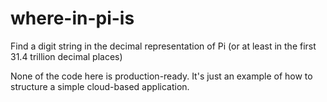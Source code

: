 # where-in-pi-is
Find a digit string in the decimal representation of Pi (or at least in the
first 31.4 trillion decimal places)

None of the code here is production-ready. It's just an example of how to
structure a simple cloud-based application.